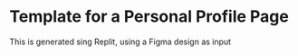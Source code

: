 # Template for a Personal Profile Page

This is generated sing Replit, using a Figma design as input

